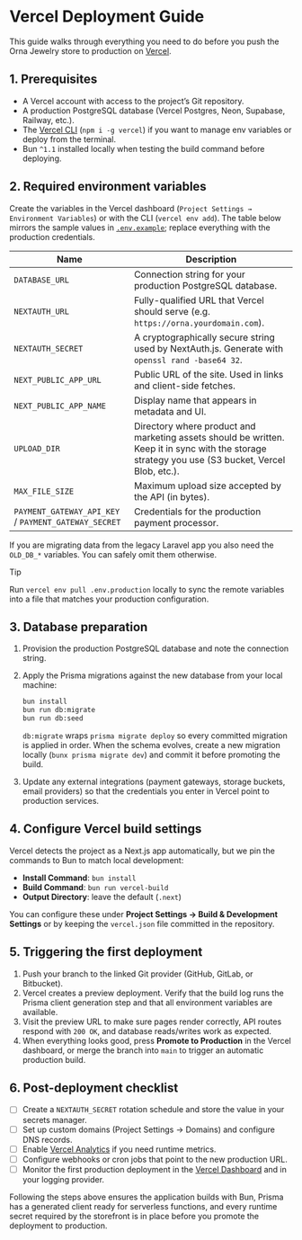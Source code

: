 # Vercel Deployment Guide

This guide walks through everything you need to do before you push the Orna Jewelry store to production on [Vercel](https://vercel.com/).

## 1. Prerequisites

- A Vercel account with access to the project’s Git repository.
- A production PostgreSQL database (Vercel Postgres, Neon, Supabase, Railway, etc.).
- The [Vercel CLI](https://vercel.com/docs/cli) (`npm i -g vercel`) if you want to manage env variables or deploy from the terminal.
- Bun `^1.1` installed locally when testing the build command before deploying.

## 2. Required environment variables

Create the variables in the Vercel dashboard (`Project Settings → Environment Variables`) or with the CLI (`vercel env add`). The table below mirrors the sample values in [`.env.example`](../../.env.example); replace everything with the production credentials.

| Name                                                 | Description                                                                                                                                       |
| ---------------------------------------------------- | ------------------------------------------------------------------------------------------------------------------------------------------------- |
| `DATABASE_URL`                                       | Connection string for your production PostgreSQL database.                                                                                        |
| `NEXTAUTH_URL`                                       | Fully-qualified URL that Vercel should serve (e.g. `https://orna.yourdomain.com`).                                                                |
| `NEXTAUTH_SECRET`                                    | A cryptographically secure string used by NextAuth.js. Generate with `openssl rand -base64 32`.                                                   |
| `NEXT_PUBLIC_APP_URL`                                | Public URL of the site. Used in links and client-side fetches.                                                                                    |
| `NEXT_PUBLIC_APP_NAME`                               | Display name that appears in metadata and UI.                                                                                                     |
| `UPLOAD_DIR`                                         | Directory where product and marketing assets should be written. Keep it in sync with the storage strategy you use (S3 bucket, Vercel Blob, etc.). |
| `MAX_FILE_SIZE`                                      | Maximum upload size accepted by the API (in bytes).                                                                                               |
| `PAYMENT_GATEWAY_API_KEY` / `PAYMENT_GATEWAY_SECRET` | Credentials for the production payment processor.                                                                                                 |

If you are migrating data from the legacy Laravel app you also need the `OLD_DB_*` variables. You can safely omit them otherwise.

> [!TIP]
> Run `vercel env pull .env.production` locally to sync the remote variables into a file that matches your production configuration.

## 3. Database preparation

1. Provision the production PostgreSQL database and note the connection string.

2. Apply the Prisma migrations against the new database from your local machine:

   ```bash
   bun install
   bun run db:migrate
   bun run db:seed
   ```

   `db:migrate` wraps `prisma migrate deploy` so every committed migration is applied in order. When the schema evolves, create a new migration locally (`bunx prisma migrate dev`) and commit it before promoting the build.

3. Update any external integrations (payment gateways, storage buckets, email providers) so that the credentials you enter in Vercel point to production services.

## 4. Configure Vercel build settings

Vercel detects the project as a Next.js app automatically, but we pin the commands to Bun to match local development:

- **Install Command**: `bun install`
- **Build Command**: `bun run vercel-build`
- **Output Directory**: leave the default (`.next`)

You can configure these under **Project Settings → Build & Development Settings** or by keeping the `vercel.json` file committed in the repository.

## 5. Triggering the first deployment

1. Push your branch to the linked Git provider (GitHub, GitLab, or Bitbucket).
2. Vercel creates a preview deployment. Verify that the build log runs the Prisma client generation step and that all environment variables are available.
3. Visit the preview URL to make sure pages render correctly, API routes respond with `200 OK`, and database reads/writes work as expected.
4. When everything looks good, press **Promote to Production** in the Vercel dashboard, or merge the branch into `main` to trigger an automatic production build.

## 6. Post-deployment checklist

- [ ] Create a `NEXTAUTH_SECRET` rotation schedule and store the value in your secrets manager.
- [ ] Set up custom domains (Project Settings → Domains) and configure DNS records.
- [ ] Enable [Vercel Analytics](https://vercel.com/docs/analytics) if you need runtime metrics.
- [ ] Configure webhooks or cron jobs that point to the new production URL.
- [ ] Monitor the first production deployment in the [Vercel Dashboard](https://vercel.com/dashboard) and in your logging provider.

Following the steps above ensures the application builds with Bun, Prisma has a generated client ready for serverless functions, and every runtime secret required by the storefront is in place before you promote the deployment to production.
